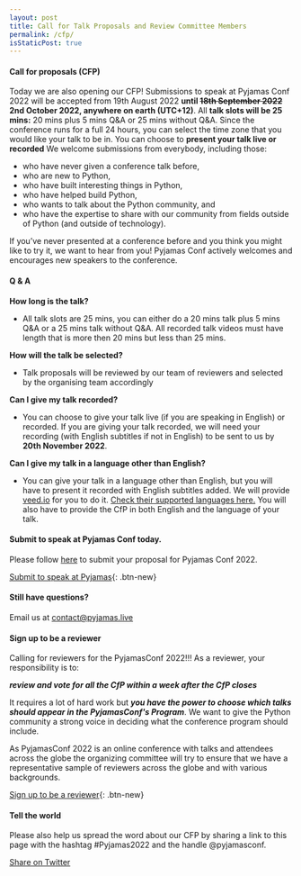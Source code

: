 ```yaml
---
layout: post
title: Call for Talk Proposals and Review Committee Members
permalink: /cfp/
isStaticPost: true
---
```


#### Call for proposals (CFP)

Today we are also opening our CFP! Submissions to speak at Pyjamas Conf 2022 will be accepted from 19th August 2022 **until <s>18th September 2022</s> 2nd October 2022, anywhere on earth (UTC+12)**. All **talk slots will be 25 mins:** 20 mins plus 5 mins Q&A or 25 mins without Q&A. Since the conference runs for a full 24 hours, you can select the time zone that you would like your talk to be in. You can choose to **present your talk live or recorded** We welcome submissions from everybody, including those:

- who have never given a conference talk before,
- who are new to Python,
- who have built interesting things in Python,
- who have helped build Python,
- who wants to talk about the Python community, and
- who have the expertise to share with our community from fields outside of Python (and outside of technology).

If you’ve never presented at a conference before and you think you might like to try it, we want to hear from you! Pyjamas Conf actively welcomes and encourages new speakers to the conference.

#### Q & A

**How long is the talk?**

- All talk slots are 25 mins, you can either do a 20 mins talk plus 5 mins Q&A or a 25 mins talk without Q&A. All recorded talk videos must have length that is more then 20 mins but less than 25 mins.

**How will the talk be selected?**

- Talk proposals will be reviewed by our team of reviewers and selected by the organising team accordingly

**Can I give my talk recorded?**

- You can choose to give your talk live (if you are speaking in English) or recorded. If you are giving your talk recorded, we will need your recording (with English subtitles if not in English) to be sent to us by **20th November 2022**.

**Can I give my talk in a language other than English?**

- You can give your talk in a language other than English, but you will have to present it recorded with English subtitles added. We will provide [veed.io](https://www.veed.io/) for you to do it. [Check their supported languages here.](https://veed.crisp.help/en/article/languages-we-support-for-subtitle-generation-and-translation-1gqg7h/#3-the-following-languages-are-supported-for-subtitle-generations-and-translation) You will also have to provide the CfP in both English and the language of your talk.

#### Submit to speak at Pyjamas Conf today.

Please follow [here](https://www.papercall.io/cfps/4782/submissions/new) to submit your proposal for Pyjamas Conf 2022.

[Submit to speak at Pyjamas](https://www.papercall.io/cfps/4782/submissions/new){: .btn-new}

#### Still have questions?

Email us at [contact@pyjamas.live](mailto:contact@pyjamas.live)

#### Sign up to be a reviewer

Calling for reviewers for the PyjamasConf 2022!!! As a reviewer, your responsibility is to:

***review and vote for all the CfP within a week after the CfP closes***

It requires a lot of hard work but ***you have the power to choose which talks should appear in the PyjamasConf's Program***. We want to give the Python community a strong voice in deciding what the conference program should include.

As PyjamasConf 2022 is an online conference with talks and attendees across the globe the organizing committee will try to ensure that we have a representative sample of reviewers across the globe and with various backgrounds.

[Sign up to be a reviewer](https://forms.gle/PQRvaMpJXYPf56xV7){: .btn-new}

#### Tell the world

Please also help us spread the word about our CFP by sharing a link to this page with the hashtag #Pyjamas2022 and the handle @pyjamasconf.

<a href="#" class="btn-new" onclick="window.open('http://twitter.com/share?text=Submit to @pyjamasconf 24hr online Python conference! Check out: &url={{ postUrl }}&hashtags=Pyjamas2022,Python,CfP', 'newwindow', 'width=600, height=250'); return false;">Share on Twitter
</a>

<img class="img-responsive feature-image" src="{{ site.baseurl }}/img/sections-background/proposals.jpg" style="display:none">
